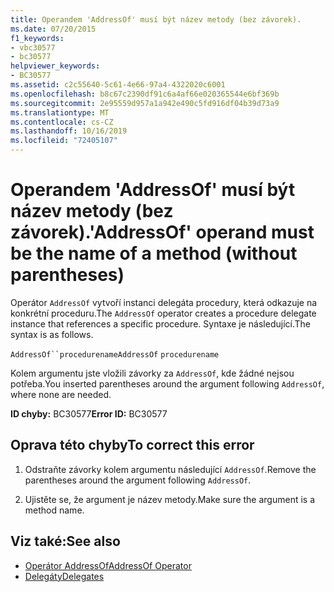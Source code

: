```yaml
---
title: Operandem 'AddressOf' musí být název metody (bez závorek).
ms.date: 07/20/2015
f1_keywords:
- vbc30577
- bc30577
helpviewer_keywords:
- BC30577
ms.assetid: c2c55640-5c61-4e66-97a4-4322020c6001
ms.openlocfilehash: b8c67c2390df91c6a4af66e020365544e6bf369b
ms.sourcegitcommit: 2e95559d957a1a942e490c5fd916df04b39d73a9
ms.translationtype: MT
ms.contentlocale: cs-CZ
ms.lasthandoff: 10/16/2019
ms.locfileid: "72405107"
---
```

# <a name="addressof-operand-must-be-the-name-of-a-method-without-parentheses"></a><span data-ttu-id="cd11e-102">Operandem 'AddressOf' musí být název metody (bez závorek).</span><span class="sxs-lookup"><span data-stu-id="cd11e-102">'AddressOf' operand must be the name of a method (without parentheses)</span></span>
<span data-ttu-id="cd11e-103">Operátor `AddressOf` vytvoří instanci delegáta procedury, která odkazuje na konkrétní proceduru.</span><span class="sxs-lookup"><span data-stu-id="cd11e-103">The `AddressOf` operator creates a procedure delegate instance that references a specific procedure.</span></span> <span data-ttu-id="cd11e-104">Syntaxe je následující.</span><span class="sxs-lookup"><span data-stu-id="cd11e-104">The syntax is as follows.</span></span>  
  
 <span data-ttu-id="cd11e-105">`AddressOf``procedurename`</span><span class="sxs-lookup"><span data-stu-id="cd11e-105">`AddressOf` `procedurename`</span></span>  
  
 <span data-ttu-id="cd11e-106">Kolem argumentu jste vložili závorky za `AddressOf`, kde žádné nejsou potřeba.</span><span class="sxs-lookup"><span data-stu-id="cd11e-106">You inserted parentheses around the argument following `AddressOf`, where none are needed.</span></span>  
  
 <span data-ttu-id="cd11e-107">**ID chyby:** BC30577</span><span class="sxs-lookup"><span data-stu-id="cd11e-107">**Error ID:** BC30577</span></span>  
  
## <a name="to-correct-this-error"></a><span data-ttu-id="cd11e-108">Oprava této chyby</span><span class="sxs-lookup"><span data-stu-id="cd11e-108">To correct this error</span></span>  
  
1. <span data-ttu-id="cd11e-109">Odstraňte závorky kolem argumentu následující `AddressOf`.</span><span class="sxs-lookup"><span data-stu-id="cd11e-109">Remove the parentheses around the argument following `AddressOf`.</span></span>  
  
2. <span data-ttu-id="cd11e-110">Ujistěte se, že argument je název metody.</span><span class="sxs-lookup"><span data-stu-id="cd11e-110">Make sure the argument is a method name.</span></span>  
  
## <a name="see-also"></a><span data-ttu-id="cd11e-111">Viz také:</span><span class="sxs-lookup"><span data-stu-id="cd11e-111">See also</span></span>

- [<span data-ttu-id="cd11e-112">Operátor AddressOf</span><span class="sxs-lookup"><span data-stu-id="cd11e-112">AddressOf Operator</span></span>](../../../visual-basic/language-reference/operators/addressof-operator.md)
- [<span data-ttu-id="cd11e-113">Delegáty</span><span class="sxs-lookup"><span data-stu-id="cd11e-113">Delegates</span></span>](../../../visual-basic/programming-guide/language-features/delegates/index.md)
